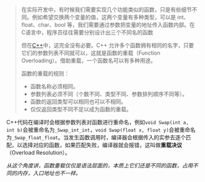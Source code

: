 > 在实际开发中，有时候我们需要实现几个功能类似的函数，只是有些细节不同。例如希望交换两个变量的值，这两个变量有多种类型，可以是  int、float、char、bool 等，我们需要通过参数把变量的地址传入函数内部。在C语言中，程序员往往需要分别设计出三个不同名的函数
>
> 但在[C++](http://c.biancheng.net/cplus/)中，这完全没有必要。C++ 允许多个函数拥有相同的名字，只要它们的参数列表不同就可以，这就是函数的重载（Function Overloading）。借助重载，一个函数名可以有多种用途。
>
> 函数的重载的规则：
>
> - 函数名称必须相同。
> - 参数列表必须不同（个数不同、类型不同、参数排列顺序不同等）。
> - 函数的返回类型可以相同也可以不相同。
> - 仅仅返回类型不同不足以成为函数的重载。

C++代码在编译时会根据参数列表对函数进行重命名，例如`void Swap(int a, int b)`会被重命名为`_Swap_int_int`，`void Swap(float x, float y)`会被重命名为`_Swap_float_float`。当发生函数调用时，编译器会根据传入的实参去逐个匹配，以选择对应的函数，如果匹配失败，编译器就会报错，这叫做**重载决议**（Overload Resolution）。

*从这个角度讲，函数重载仅仅是语法层面的，本质上它们还是不同的函数，占用不同的内存，入口地址也不一样。*